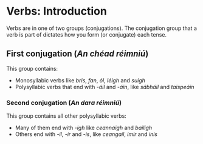# Verbs: Introduction


Verbs are in one of two groups (conjugations). The conjugation group that a verb
is part of dictates how you form (or conjugate) each tense.


## First conjugation (_An chéad réimniú_)

This group contains:

* Monosyllabic verbs like _bris_, _fan_, _ól_, _léigh_ and _suigh_
* Polysyllabic verbs that end with _-áil_ and _-áin_, like _sábháil_ and _taispeáin_


### Second conjugation (_An dara réimniú_)

This group contains all other polysyllabic verbs:

* Many of them end with _-igh_ like _ceannaigh_ and _bailigh_
* Others end with _-il_, _-ir_ and _-is_, like _ceangail_, _imir_ and _inis_